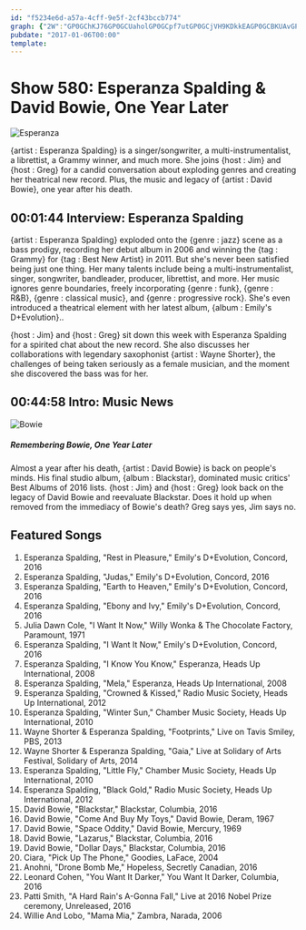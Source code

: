 ```yaml
---
id: "f5234e6d-a57a-4cff-9e5f-2cf43bccb774"
graph: {"2W":"GP0GChKJ76GP0GCUaholGP0GCpf7utGP0GCjVH9KDkkEAGP0GCBKUAvGP0GC17DyPGP0GCBD1BVUahol","22Y":""}
pubdate: "2017-01-06T00:00"
template: 
---
```






# Show 580: Esperanza Spalding & David Bowie, One Year Later

![Esperanza](https://static.soundopinions.org/images/2016/esperanza%202.jpg)

{artist : Esperanza Spalding} is a singer/songwriter, a multi-instrumentalist, a librettist, a Grammy winner, and much more. She joins {host : Jim} and {host : Greg} for a candid conversation about exploding genres and creating her theatrical new record. Plus, the music and legacy of {artist : David Bowie}, one year after his death.



## 00:01:44 Interview: Esperanza Spalding

{artist : Esperanza Spalding} exploded onto the {genre : jazz} scene as a bass prodigy, recording her debut album in 2006 and winning the {tag : Grammy} for {tag : Best New Artist} in 2011. But she's never been satisfied being just one thing. Her many talents include being a multi-instrumentalist, singer, songwriter, bandleader, producer, librettist, and more. Her music ignores genre boundaries, freely incorporating {genre : funk}, {genre : R&B}, {genre : classical music}, and {genre : progressive rock}. She's even introduced a theatrical element with her latest album, {album : Emily's D+Evolution}..

{host : Jim} and {host : Greg} sit down this week with Esperanza Spalding for a spirited chat about the new record. She also discusses her collaborations with legendary saxophonist {artist : Wayne Shorter}, the challenges of being taken seriously as a female musician, and the moment she discovered the bass was for her.



## 00:44:58 Intro: Music News

![Bowie](https://static.soundopinions.org/assets/580/22Y0.jpeg)

##### Remembering Bowie, One Year Later

Almost a year after his death, {artist : David Bowie} is back on people's minds. His final studio album, {album : Blackstar}, dominated music critics' Best Albums of 2016 lists. {host : Jim} and {host : Greg} look back on the legacy of David Bowie and reevaluate Blackstar. Does it hold up when removed from the immediacy of Bowie's death? Greg says yes, Jim says no.



## Featured Songs

1. Esperanza Spalding, "Rest in Pleasure," Emily's D+Evolution, Concord, 2016
2. Esperanza Spalding, "Judas," Emily's D+Evolution, Concord, 2016
3. Esperanza Spalding, "Earth to Heaven," Emily's D+Evolution, Concord, 2016
4. Esperanza Spalding, "Ebony and Ivy," Emily's D+Evolution, Concord, 2016
5. Julia Dawn Cole, "I Want It Now," Willy Wonka & The Chocolate Factory, Paramount, 1971
6. Esperanza Spalding, "I Want It Now," Emily's D+Evolution, Concord, 2016
7. Esperanza Spalding, "I Know You Know," Esperanza, Heads Up International, 2008
8. Esperanza Spalding, "Mela," Esperanza, Heads Up International, 2008
9. Esperanza Spalding, "Crowned & Kissed," Radio Music Society, Heads Up International, 2012
10. Esperanza Spalding, "Winter Sun," Chamber Music Society, Heads Up International, 2010
11. Wayne Shorter & Esperanza Spalding, "Footprints," Live on Tavis Smiley, PBS, 2013
12. Wayne Shorter & Esperanza Spalding, "Gaia," Live at Solidary of Arts Festival, Solidary of Arts, 2014
13. Esperanza Spalding, "Little Fly," Chamber Music Society, Heads Up International, 2010
14. Esperanza Spalding, "Black Gold," Radio Music Society, Heads Up International, 2012
15. David Bowie, "Blackstar," Blackstar, Columbia, 2016
16. David Bowie, "Come And Buy My Toys," David Bowie, Deram, 1967
17. David Bowie, "Space Oddity," David Bowie, Mercury, 1969
18. David Bowie, "Lazarus," Blackstar, Columbia, 2016
19. David Bowie, "Dollar Days," Blackstar, Columbia, 2016
20. Ciara, "Pick Up The Phone," Goodies, LaFace, 2004
21. Anohni, "Drone Bomb Me," Hopeless, Secretly Canadian, 2016
22. Leonard Cohen, "You Want It Darker," You Want It Darker, Columbia, 2016
23. Patti Smith, "A Hard Rain's A-Gonna Fall," Live at 2016 Nobel Prize ceremony, Unreleased, 2016
24. Willie And Lobo, "Mama Mia," Zambra, Narada, 2006
